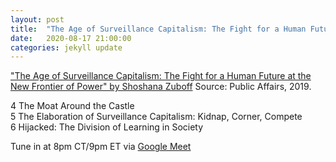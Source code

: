 ```yaml
---
layout: post
title:  "The Age of Surveillance Capitalism: The Fight for a Human Future at the New Frontier of Power (2/5)"
date:   2020-08-17 21:00:00
categories: jekyll update
---
```


["The Age of Surveillance Capitalism: The Fight for a Human Future at the New Frontier of Power" by Shoshana Zuboff](https://www.publicaffairsbooks.com/titles/shoshana-zuboff/the-age-of-surveillance-capitalism/9781610395694/) Source: Public Affairs, 2019.

4 The Moat Around the Castle  
5 The Elaboration of Surveillance Capitalism: Kidnap, Corner, Compete  
6 Hijacked: The Division of Learning in Society

Tune in at 8pm CT/9pm ET via [Google Meet](https://calendar.google.com/event?action=TEMPLATE&tmeid=MGY5bmlvanExbWM2MmNpMDVmNGhkaW1wNmogd2lsbGlhbXMucmViZWNjYUBt&tmsrc=williams.rebecca%40gmail.com)  
